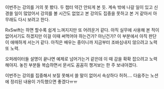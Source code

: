 이번주는 강의를 거의 못 봤다. 두 챕터 약간 안되게 본 듯. 
계속 밖에 나갈 일이 있고 신경쓸 일이 많았어서 강의를 볼 시간도 없었고
본 강의도 집중을 못하고 본 거 같아서 아무래도 다시 보려고 한다.

RxSwift는 하면 할수록 쉽게 느껴지지만 또 어려운거 같다. 
아직 실무에 사용해 본 적이 없어서기도 하겠지만 이걸 이때 써먹어야 하는건가? 아닌건가?
이 부분에서 아직 판단이 애매하게 서는거 같다. 아직은 배우는 중이니까 지금부터 조바심내지 않으려고 노력 또 노력.

오퍼레이터들 설명이 끝나면 예제로 넘어가는거 같은데 이 때 감을 확확 잡으려고 노력해야지.
놓친 부분들 복습하면서 문서도 꼼꼼히 챙겨보는 한 주 보내야겠다.

이번주는 강의를 집중해서 보질 못해서 쓸 말이 없어서 속상하다 허허....
다음주는 노션에 정리된 내용이 가득했으면 좋겠다ㅠㅠ